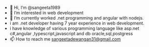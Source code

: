 - 👋 Hi, I’m @sangeeta1989
- 👀 I’m interested in web development
- 🌱 I’m currently worked .net programming and angular with nodejs.
- i am .net developer having 7 year experience in web development.
- i have knowledge of various programming language like asp.net c#,angular ,typescript,javascript and db oracle,sql,postgress
- 📫 How to reach me sangeetadewangan31@gmail.com

<!---
sangeeta1989/sangeeta1989 is a ✨ special ✨ repository because its `README.md` (this file) appears on your GitHub profile.
You can click the Preview link to take a look at your changes.
--->
